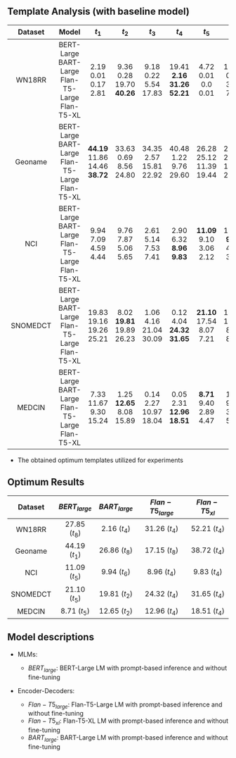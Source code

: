 

## Template Analysis (with baseline model)

| Dataset  |                          Model                          |                  $t_1$                   |                $t_2$                |              $t_3$              |                    $t_4$                    |               $t_5$                |               $t_6$                |              $t_7$              |                  $t_8$                   |
|:--------:|:-------------------------------------------------------:|:----------------------------------------:|:-----------------------------------:|:-------------------------------:|:-------------------------------------------:|:----------------------------------:|:----------------------------------:|:-------------------------------:|:----------------------------------------:|
|  WN18RR  | BERT-Large<br>BART-Large<br>Flan-T5-Large<br>Flan-T5-XL |       2.19<br>0.01<br>0.17<br>2.81       | 9.36<br>0.28<br>19.70<br>**40.26**  |  9.18<br>0.22<br>5.54<br>17.83  | 19.41<br>**2.16**<br>**31.26**<br>**52.21** |    4.72<br>0.01<br>0.0<br>0.01     |   19.34<br>0.03 <br>3.03<br>7.75   |  9.93<br>0.0<br>5.70<br>18.47   |   **27.85**<br>0.19<br>26.80<br>18.85    |
| Geoname  | BERT-Large<br>BART-Large<br>Flan-T5-Large<br>Flan-T5-XL | **44.19**<br>11.86<br>14.46<br>**38.72** |   33.63<br>0.69<br>8.56<br>24.80    | 34.35<br>2.57<br>15.81<br>22.92 |       40.48<br>1.22<br>9.76<br>29.60        |  26.28<br>25.12<br>11.39<br>19.44  |  28.56<br>25.98<br>14.69<br>21.13  | 12.00<br>8.42<br>9.65<br>23.47  | 35.28<br>**26.86**<br>**17.15**<br>25.07 |
|   NCI    | BERT-Large<br>BART-Large<br>Flan-T5-Large<br>Flan-T5-XL |       9.94<br>7.09<br>4.59<br>4.44       |    9.76<br>7.87<br>5.06<br>5.65     |  2.61<br>5.14<br>7.53<br>7.41   |    2.90<br>6.32 <br>**8.96**<br>**9.83**    | **11.09**<br>9.10<br>3.06<br>2.12  | 10.96 <br>**9.94**<br>4.25<br>3.29 |  1.12<br>7.24<br>5.48<br>3.87   |      1.36 <br>8.26<br>5.84<br>6.28       |
| SNOMEDCT | BERT-Large<br>BART-Large<br>Flan-T5-Large<br>Flan-T5-XL |     19.83<br>19.16<br>19.26<br>25.21     | 8.02<br>**19.81**<br>19.89<br>26.23 | 1.06<br>4.16 <br>21.04<br>30.09 |   0.12<br>4.04<br>**24.32**<br>**31.65**    | **21.10**<br>17.54<br>8.07<br>7.21 |   12.76<br>17.89<br>8.90<br>8.22   | 0.45<br>10.06<br>11.54<br>15.58 |      0.04<br>9.43<br>12.92<br>17.22      |
|  MEDCIN  | BERT-Large<br>BART-Large<br>Flan-T5-Large<br>Flan-T5-XL |      7.33<br>11.67<br>9.30<br>15.24      | 1.25<br>**12.65**<br>8.08<br>15.89  | 0.14<br>2.27<br>10.97<br>18.04  |   0.05<br>2.31<br>**12.96**<br>**18.51**    |  **8.71**<br>9.40<br>2.89<br>4.47  |    1.19<br>9.22<br>3.59<br>5.44    |  0.08<br>5.47<br>6.71<br>11.14  |      0.01<br>4.82<br>6.78<br>11.09       |

* The obtained optimum templates utilized for experiments

## Optimum Results

| Dataset  | $BERT_{large}$ | $BART_{large}$ | $Flan-T5_{large}$ | $Flan-T5_{xl}$ |
|:--------:|:--------------:|:--------------:|:-----------------:|:--------------:|
|  WN18RR  | 27.85 $(t_8)$  |  2.16 $(t_4)$  |   31.26 $(t_4)$   | 52.21 $(t_4)$  |
| Geoname  | 44.19  $(t_1)$ | 26.86 $(t_8)$  |   17.15 $(t_8)$   | 38.72 $(t_4)$  |
|   NCI    | 11.09 $(t_5)$  |  9.94 $(t_6)$  |   8.96  $(t_4)$   |  9.83 $(t_4)$  |
| SNOMEDCT | 21.10 $(t_5)$  | 19.81 $(t_2)$  |   24.32 $(t_4)$   | 31.65 $(t_4)$  | 
|  MEDCIN  |  8.71 $(t_5)$  | 12.65 $(t_2)$  |   12.96 $(t_4)$   | 18.51 $(t_4)$  |


## Model descriptions

- MLMs:
  * $BERT_{large}$: BERT-Large LM with prompt-based inference and without fine-tuning

- Encoder-Decoders:
  * $Flan-T5_{large}$: Flan-T5-Large LM with prompt-based inference and without fine-tuning
  * $Flan-T5_{xl}$: Flan-T5-XL LM with prompt-based inference and without fine-tuning
  * $BART_{large}$: BART-Large LM with prompt-based inference and without fine-tuning
